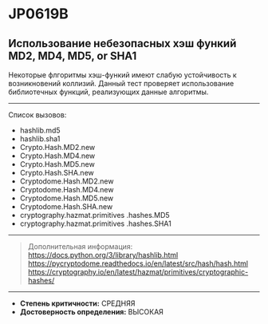 # JP0619B
## Использование небезопасных хэш функий MD2, MD4, MD5, or SHA1
Некоторые флгоритмы хэш-функий имеют слабую устойчивость к возникновений коллизий.
Данный тест проверяет использование библиотечных функций, реализующих данные алгоритмы. 

---
Список вызовов:

* hashlib.md5
* hashlib.sha1
* Crypto.Hash.MD2.new
* Crypto.Hash.MD4.new
* Crypto.Hash.MD5.new
* Crypto.Hash.SHA.new
* Cryptodome.Hash.MD2.new
* Cryptodome.Hash.MD4.new
* Cryptodome.Hash.MD5.new
* Cryptodome.Hash.SHA.new
* cryptography.hazmat.primitives .hashes.MD5
* cryptography.hazmat.primitives .hashes.SHA1

---
> Дополнительная информация:
> <https://docs.python.org/3/library/hashlib.html>
> <https://pycryptodome.readthedocs.io/en/latest/src/hash/hash.html>
> <https://cryptography.io/en/latest/hazmat/primitives/cryptographic-hashes/>
---
* __Степень критичности:__ СРЕДНЯЯ
* __Достоверность определения:__ ВЫСОКАЯ